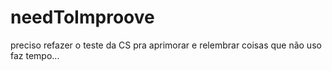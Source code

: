 # needToImproove
preciso refazer o teste da CS pra aprimorar e relembrar coisas que não uso faz tempo...
